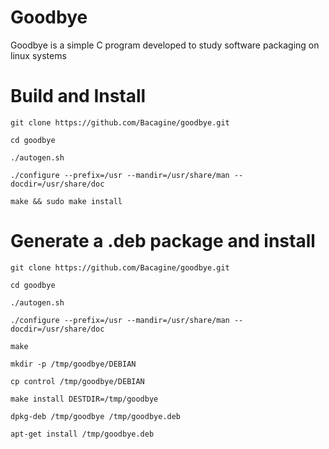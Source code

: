 # Goodbye

Goodbye is a simple C program developed to study software packaging on linux systems

# Build and Install

`git clone https://github.com/Bacagine/goodbye.git`

`cd goodbye`

`./autogen.sh`

`./configure --prefix=/usr --mandir=/usr/share/man --docdir=/usr/share/doc`

`make && sudo make install`

# Generate a .deb package and install

`git clone https://github.com/Bacagine/goodbye.git`

`cd goodbye`

`./autogen.sh`

`./configure --prefix=/usr --mandir=/usr/share/man --docdir=/usr/share/doc`

`make`

`mkdir -p /tmp/goodbye/DEBIAN`

`cp control /tmp/goodbye/DEBIAN`

`make install DESTDIR=/tmp/goodbye`

`dpkg-deb /tmp/goodbye /tmp/goodbye.deb`

`apt-get install /tmp/goodbye.deb`
